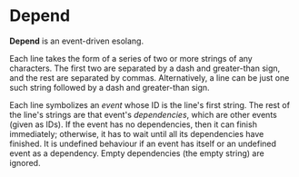 # Depend
**Depend** is an event-driven esolang.

Each line takes the form of a series of two or more strings of any characters. The first two are separated by a dash and greater-than sign, and the rest are separated by commas. Alternatively, a line can be just one such string followed by a dash and greater-than sign.

Each line symbolizes an *event* whose ID is the line's first string. The rest of the line's strings are that event's *dependencies*, which are other events (given as IDs). If the event has no dependencies, then it can finish immediately; otherwise, it has to wait until all its dependencies have finished. It is undefined behaviour if an event has itself or an undefined event as a dependency. Empty dependencies (the empty string) are ignored.
